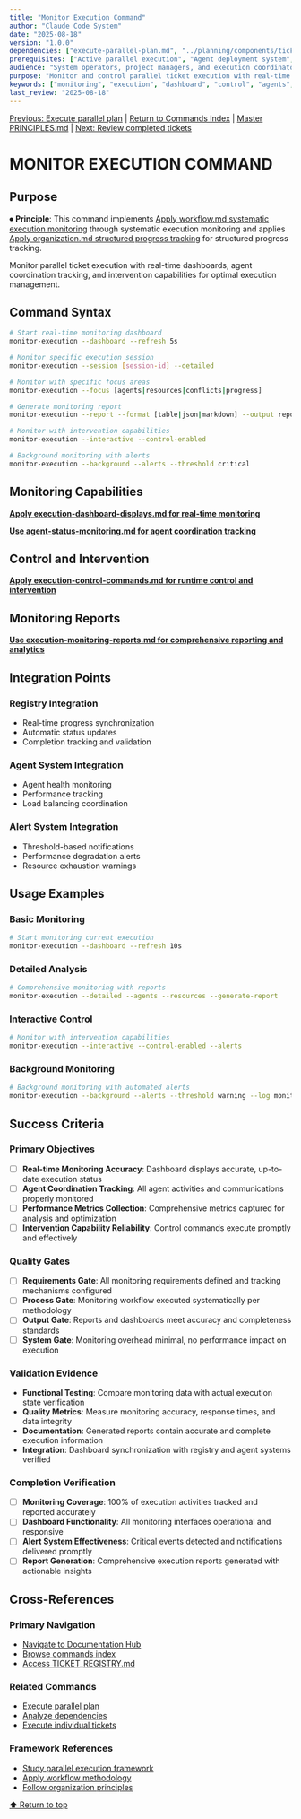 ```yaml
---
title: "Monitor Execution Command"
author: "Claude Code System"
date: "2025-08-18"
version: "1.0.0"
dependencies: ["execute-parallel-plan.md", "../planning/components/ticket-parallel-executor.md", "../docs/principles/workflow.md"]
prerequisites: ["Active parallel execution", "Agent deployment system", "Real-time monitoring capability"]
audience: "System operators, project managers, and execution coordinators"
purpose: "Monitor and control parallel ticket execution with real-time dashboards and intervention capabilities"
keywords: ["monitoring", "execution", "dashboard", "control", "agents", "progress", "intervention"]
last_review: "2025-08-18"
---
```


[Previous: Execute parallel plan](execute-parallel-plan.md) | [Return to Commands Index](index.md) | [Master PRINCIPLES.md](../docs/PRINCIPLES.md) | [Next: Review completed tickets](review-tickets.md)

# MONITOR EXECUTION COMMAND

## Purpose

⏺ **Principle**: This command implements [Apply workflow.md systematic execution monitoring](../../docs/principles/workflow.md#execution-phases) through systematic execution monitoring and applies [Apply organization.md structured progress tracking](../../docs/principles/organization.md#hierarchical-organization) for structured progress tracking.

Monitor parallel ticket execution with real-time dashboards, agent coordination tracking, and intervention capabilities for optimal execution management.

## Command Syntax

```bash
# Start real-time monitoring dashboard
monitor-execution --dashboard --refresh 5s

# Monitor specific execution session
monitor-execution --session [session-id] --detailed

# Monitor with specific focus areas
monitor-execution --focus [agents|resources|conflicts|progress]

# Generate monitoring report
monitor-execution --report --format [table|json|markdown] --output report.md

# Monitor with intervention capabilities
monitor-execution --interactive --control-enabled

# Background monitoring with alerts
monitor-execution --background --alerts --threshold critical
```

## Monitoring Capabilities

**[Apply execution-dashboard-displays.md for real-time monitoring](../docs/components/execution-dashboard-displays.md)**

**[Use agent-status-monitoring.md for agent coordination tracking](../docs/components/agent-status-monitoring.md)**

## Control and Intervention

**[Apply execution-control-commands.md for runtime control and intervention](../docs/components/execution-control-commands.md)**

## Monitoring Reports

**[Use execution-monitoring-reports.md for comprehensive reporting and analytics](../docs/components/execution-monitoring-reports.md)**

## Integration Points

### Registry Integration
- Real-time progress synchronization
- Automatic status updates
- Completion tracking and validation

### Agent System Integration
- Agent health monitoring
- Performance tracking
- Load balancing coordination

### Alert System Integration
- Threshold-based notifications
- Performance degradation alerts
- Resource exhaustion warnings

## Usage Examples

### Basic Monitoring
```bash
# Start monitoring current execution
monitor-execution --dashboard --refresh 10s
```

### Detailed Analysis
```bash
# Comprehensive monitoring with reports
monitor-execution --detailed --agents --resources --generate-report
```

### Interactive Control
```bash
# Monitor with intervention capabilities
monitor-execution --interactive --control-enabled --alerts
```

### Background Monitoring
```bash
# Background monitoring with automated alerts
monitor-execution --background --alerts --threshold warning --log monitoring.log
```

## Success Criteria

### Primary Objectives
- [ ] **Real-time Monitoring Accuracy**: Dashboard displays accurate, up-to-date execution status
- [ ] **Agent Coordination Tracking**: All agent activities and communications properly monitored
- [ ] **Performance Metrics Collection**: Comprehensive metrics captured for analysis and optimization
- [ ] **Intervention Capability Reliability**: Control commands execute promptly and effectively

### Quality Gates
- [ ] **Requirements Gate**: All monitoring requirements defined and tracking mechanisms configured
- [ ] **Process Gate**: Monitoring workflow executed systematically per methodology
- [ ] **Output Gate**: Reports and dashboards meet accuracy and completeness standards
- [ ] **System Gate**: Monitoring overhead minimal, no performance impact on execution

### Validation Evidence
- **Functional Testing**: Compare monitoring data with actual execution state verification
- **Quality Metrics**: Measure monitoring accuracy, response times, and data integrity
- **Documentation**: Generated reports contain accurate and complete execution information
- **Integration**: Dashboard synchronization with registry and agent systems verified

### Completion Verification
- [ ] **Monitoring Coverage**: 100% of execution activities tracked and reported accurately
- [ ] **Dashboard Functionality**: All monitoring interfaces operational and responsive
- [ ] **Alert System Effectiveness**: Critical events detected and notifications delivered promptly
- [ ] **Report Generation**: Comprehensive execution reports generated with actionable insights

## Cross-References

### Primary Navigation
- [Navigate to Documentation Hub](../docs/index.md)
- [Browse commands index](index.md)
- [Access TICKET_REGISTRY.md](../planning/TICKET_REGISTRY.md)

### Related Commands
- [Execute parallel plan](execute-parallel-plan.md)
- [Analyze dependencies](analyze-dependencies.md)
- [Execute individual tickets](execute-ticket.md)

### Framework References
- [Study parallel execution framework](../planning/components/ticket-parallel-executor.md)
- [Apply workflow methodology](../docs/principles/workflow.md)
- [Follow organization principles](../docs/principles/organization.md)

[⬆ Return to top](#monitor-execution-command)